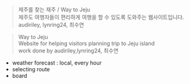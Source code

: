 ﻿>제주를 찾는 재주 / Way to Jeju <br>
>제주도 여행자들이 편리하게 여행을 할 수 있도록 도와주는 웹사이트입니다. <br>
>audiriley, lynring24, 최수연




>Way to Jeju <br>
>Website for helping visitors planning trip to Jeju island<br>
>work done by audiriley,lynring24, 최수연
<ul>
<li> weather forecast : local, every hour
<li> selecting route
<li> board
</ul>

